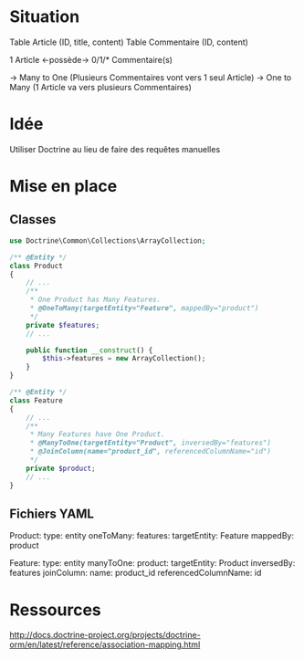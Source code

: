 # Situation

Table Article (ID, title, content)
Table Commentaire (ID, content)

1 Article <-possède-> 0/1/* Commentaire(s)

-> Many to One (Plusieurs Commentaires vont vers 1 seul Article)
-> One to Many (1 Article va vers plusieurs Commentaires)

# Idée

Utiliser Doctrine au lieu de faire des requêtes manuelles

# Mise en place

## Classes

```php
use Doctrine\Common\Collections\ArrayCollection;

/** @Entity */
class Product
{
    // ...
    /**
     * One Product has Many Features.
     * @OneToMany(targetEntity="Feature", mappedBy="product")
     */
    private $features;
    // ...

    public function __construct() {
        $this->features = new ArrayCollection();
    }
}

/** @Entity */
class Feature
{
    // ...
    /**
     * Many Features have One Product.
     * @ManyToOne(targetEntity="Product", inversedBy="features")
     * @JoinColumn(name="product_id", referencedColumnName="id")
     */
    private $product;
    // ...
}
```

## Fichiers YAML

Product:
  type: entity
  oneToMany:
    features:
      targetEntity: Feature
      mappedBy: product
      
Feature:
  type: entity
  manyToOne:
    product:
      targetEntity: Product
      inversedBy: features
      joinColumn:
        name: product_id
        referencedColumnName: id

# Ressources

http://docs.doctrine-project.org/projects/doctrine-orm/en/latest/reference/association-mapping.html